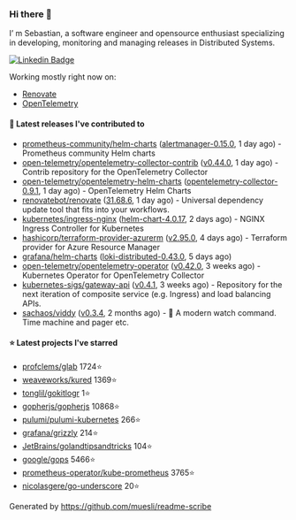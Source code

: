 ### Hi there 👋

I’ m Sebastian, a software engineer and opensource enthusiast specializing in developing, monitoring and managing releases in Distributed Systems.

[![Linkedin Badge](https://img.shields.io/badge/-LinkedIn-blue?style=flat&logo=Linkedin&logoColor=white&link=https://www.linkedin.com/in/sebastian-poxhofer/)](https://www.linkedin.com/in/sebastian-poxhofer/)

Working mostly right now on:
- [Renovate](https://github.com/renovatebot/renovate)
- [OpenTelemetry](https://github.com/open-telemetry)



#### 🚀 Latest releases I've contributed to

- [prometheus-community/helm-charts](https://github.com/prometheus-community/helm-charts) ([alertmanager-0.15.0](https://github.com/prometheus-community/helm-charts/releases/tag/alertmanager-0.15.0), 1 day ago) - Prometheus community Helm charts
- [open-telemetry/opentelemetry-collector-contrib](https://github.com/open-telemetry/opentelemetry-collector-contrib) ([v0.44.0](https://github.com/open-telemetry/opentelemetry-collector-contrib/releases/tag/v0.44.0), 1 day ago) - Contrib repository for the OpenTelemetry Collector
- [open-telemetry/opentelemetry-helm-charts](https://github.com/open-telemetry/opentelemetry-helm-charts) ([opentelemetry-collector-0.9.1](https://github.com/open-telemetry/opentelemetry-helm-charts/releases/tag/opentelemetry-collector-0.9.1), 1 day ago) - OpenTelemetry Helm Charts
- [renovatebot/renovate](https://github.com/renovatebot/renovate) ([31.68.6](https://github.com/renovatebot/renovate/releases/tag/31.68.6), 1 day ago) - Universal dependency update tool that fits into your workflows.
- [kubernetes/ingress-nginx](https://github.com/kubernetes/ingress-nginx) ([helm-chart-4.0.17](https://github.com/kubernetes/ingress-nginx/releases/tag/helm-chart-4.0.17), 2 days ago) - NGINX Ingress Controller for Kubernetes
- [hashicorp/terraform-provider-azurerm](https://github.com/hashicorp/terraform-provider-azurerm) ([v2.95.0](https://github.com/hashicorp/terraform-provider-azurerm/releases/tag/v2.95.0), 4 days ago) - Terraform provider for Azure Resource Manager
- [grafana/helm-charts](https://github.com/grafana/helm-charts) ([loki-distributed-0.43.0](https://github.com/grafana/helm-charts/releases/tag/loki-distributed-0.43.0), 5 days ago)
- [open-telemetry/opentelemetry-operator](https://github.com/open-telemetry/opentelemetry-operator) ([v0.42.0](https://github.com/open-telemetry/opentelemetry-operator/releases/tag/v0.42.0), 3 weeks ago) - Kubernetes Operator for OpenTelemetry Collector
- [kubernetes-sigs/gateway-api](https://github.com/kubernetes-sigs/gateway-api) ([v0.4.1](https://github.com/kubernetes-sigs/gateway-api/releases/tag/v0.4.1), 3 weeks ago) - Repository for the next iteration of composite service (e.g. Ingress) and load balancing APIs.
- [sachaos/viddy](https://github.com/sachaos/viddy) ([v0.3.4](https://github.com/sachaos/viddy/releases/tag/v0.3.4), 2 months ago) - 👀 A modern watch command. Time machine and pager etc.

#### ⭐ Latest projects I've starred

- [profclems/glab](https://github.com/profclems/glab}) 1724⭐
- [weaveworks/kured](https://github.com/weaveworks/kured}) 1369⭐
- [tonglil/gokitlogr](https://github.com/tonglil/gokitlogr}) 1⭐
- [gopherjs/gopherjs](https://github.com/gopherjs/gopherjs}) 10868⭐
- [pulumi/pulumi-kubernetes](https://github.com/pulumi/pulumi-kubernetes}) 266⭐
- [grafana/grizzly](https://github.com/grafana/grizzly}) 214⭐
- [JetBrains/golandtipsandtricks](https://github.com/JetBrains/golandtipsandtricks}) 104⭐
- [google/gops](https://github.com/google/gops}) 5466⭐
- [prometheus-operator/kube-prometheus](https://github.com/prometheus-operator/kube-prometheus}) 3765⭐
- [nicolasgere/go-underscore](https://github.com/nicolasgere/go-underscore}) 20⭐



Generated by https://github.com/muesli/readme-scribe
